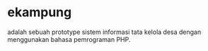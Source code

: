 # ekampung
adalah sebuah prototype sistem informasi tata kelola desa dengan menggunakan bahasa pemrograman PHP.
